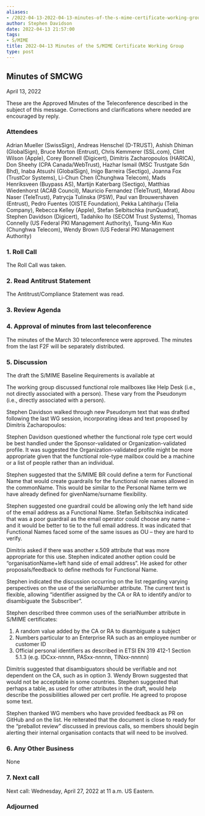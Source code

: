 ```yaml
---
aliases:
- /2022-04-13-2022-04-13-minutes-of-the-s-mime-certificate-working-group/
author: Stephen Davidson
date: 2022-04-13 21:57:00
tags:
- S/MIME
title: 2022-04-13 Minutes of the S/MIME Certificate Working Group 
type: post
---
```


## Minutes of SMCWG 

April 13, 2022

These are the Approved Minutes of the Teleconference described in the subject of this message. Corrections and clarifications where needed are encouraged by reply.

### Attendees 

Adrian Mueller (SwissSign), Andreas Henschel (D-TRUST), Ashish Dhiman (GlobalSign), Bruce Morton (Entrust), Chris Kemmerer (SSL.com), Clint Wilson (Apple), Corey Bonnell (Digicert), Dimitris Zacharopoulos (HARICA), Don Sheehy (CPA Canada/WebTrust), Hazhar Ismail (MSC Trustgate Sdn Bhd), Inaba Atsushi (GlobalSign), Inigo Barreira (Sectigo), Joanna Fox (TrustCor Systems), Li-Chun Chen (Chunghwa Telecom), Mads Henriksveen (Buypass AS), Martijn Katerbarg (Sectigo), Matthias Wiedenhorst (ACAB Council), Mauricio Fernandez (TeleTrust), Morad Abou Naser (TeleTrust), Patrycja Tulinska (PSW), Paul van Brouwershaven (Entrust), Pedro Fuentes (OISTE Foundation), Pekka Lahtiharju (Telia Company), Rebecca Kelley (Apple), Stefan Selbitschka (runQuadrat), Stephen Davidson (Digicert), Tadahiko Ito (SECOM Trust Systems), Thomas Connelly (US Federal PKI Management Authority), Tsung-Min Kuo (Chunghwa Telecom), Wendy Brown (US Federal PKI Management Authority)

### 1. Roll Call 

The Roll Call was taken.

### 2. Read Antitrust Statement 

The Antitrust/Compliance Statement was read.

### 3. Review Agenda 

### 4. Approval of minutes from last teleconference 

The minutes of the March 30 teleconference were approved. The minutes from the last F2F will be separately distributed.

### 5. Discussion 

The draft the S/MIME Baseline Requirements is available at

The working group discussed functional role mailboxes like Help Desk (i.e., not directly associated with a person). These vary from the Pseudonym (i.e., directly associated with a person).

Stephen Davidson walked through new Pseudonym text that was drafted following the last WG session, incorporating ideas and text proposed by Dimitris Zacharopoulos:

Stephen Davidson questioned whether the functional role type cert would be best handled under the Sponsor-validated or Organization-validated profile. It was suggested the Organization-validated profile might be more appropriate given that the functional role-type mailbox could be a machine or a list of people rather than an individual.

Stephen suggested that the S/MIME BR could define a term for Functional Name that would create guardrails for the functional role names allowed in the commonName. This would be similar to the Personal Name term we have already defined for givenName/surname flexibility.

Stephen suggested one guardrail could be allowing only the left hand side of the email address as a Functional Name. Stefan Selbitschka indicated that was a poor guardrail as the email operator could choose any name – and it would be better to tie to the full email address. It was indicated that Functional Names faced some of the same issues as OU – they are hard to verify.

Dimitris asked if there was another x.509 attribute that was more appropriate for this use. Stephen indicated another option could be “organisationName+left hand side of email address”. He asked for other proposals/feedback to define methods for Functional Name.

Stephen indicated the discussion occurring on the list regarding varying perspectives on the use of the serialNumber attribute. The current text is flexible, allowing “identifier assigned by the CA or RA to identify and/or to disambiguate the Subscriber”.

Stephen described three common uses of the serialNumber attribute in S/MIME certificates:

1. A random value added by the CA or RA to disambiguate a subject
1. Numbers particular to an Enterprise RA such as an employee number or customer ID
1. Official personal identifiers as described in ETSI EN 319 412-1 Section 5.1.3 (e.g. IDCxx-nnnnn, PASxx-nnnnn, TINxx-nnnnn)

Dimitris suggested that disambiguators should be verifiable and not dependent on the CA, such as in option 3. Wendy Brown suggested that would not be acceptable in some countries. Stephen suggested that perhaps a table, as used for other attributes in the draft, would help describe the possibilities allowed per cert profile. He agreed to propose some text.

Stephen thanked WG members who have provided feedback as PR on GitHub and on the list. He reiterated that the document is close to ready for the “preballot review” discussed in previous calls, so members should begin alerting their internal organisation contacts that will need to be involved.

### 6. Any Other Business 

None

### 7. Next call 

Next call: Wednesday, April 27, 2022 at 11 a.m. US Eastern.

### Adjourned